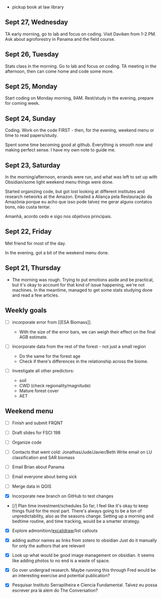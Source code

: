 - pickup book at law library
## Sept 27, Wednesday
TA early morning, go to lab and focus on coding.
Visit Daviken from 1-2 PM. Ask about agroforestry in Panama and the field course.
## Sept 26, Tuesday

Stats class in the morning.
Go to lab and focus on coding.
TA meeting in the afternoon, then can come home and code some more.

## Sept 25, Monday

Start coding on Monday morning, 9AM.
Rest/study in the evening, prepare for coming week.
## Sept 24, Sunday

Coding. Work on the code FIRST - then, for the evening, weekend menu or time to read papers/study.

Spent some time becoming good at github. Everything is smooth now and making perfect sense. I have my own note to guide me.



## Sept 23, Saturday

In the morning/afternoon, errands were run, and what was left to set up with Obsidian/some light weekend menu things were done.

Started organizing code, but got lost looking at different institutes and research networks at the Amazon. Emailed a Aliança pela Restauração da Amazônia porque eu acho que isso pode talvez me gerar alguns contatos bons, não custa tentar.

Amanhã, acordo cedo e sigo nos objetivos principais.

## Sept 22, Friday

Met friend for most of the day.

In the evening, got a bit of the weekend menu done.
## Sept 21, Thursday

- The morning was rough. Trying to put emotions aside and be practical, but it's okay to account for that kind of issue happening, we're not machines. In the meantime, managed to get some stats studying done and read a few articles.

## Weekly goals

- [ ] incorporate error from [[ESA Biomass]].
	- With the size of the error bars, we can weigh their effect on the final AGB estimate.

- [ ] Incorporate data from the rest of the forest - not just a small region
	- Do the same for the forest age
	- Check if there's differences in the relationship across the biome.

- [ ] Investigate all other predictors:
	- soil
	- CWD (check regionality/magnitude)
	- Mature forest cover
	- AET

## Weekend menu
- [ ] Finish and submit FRQNT
- [ ] Draft slides for FSCI 198
- [ ] Organize code
- [ ] Contacts that went cold: Jonathas/Jude/Javier/Beth
	Write email on LU classification and SAR biomass
- [ ] Email Brian about Panama
- [ ] Email everyone about being sick
- [ ] Merge data in QGIS

- [x] Incorporate new branch on GitHub to test changes
- [/] Plan time investment/schedules
	So far, I feel like it's okay to keep things fluid for the most part. There's always going to be a ton of unpredictability, also as the seasons change. Setting up a morning and bedtime routine, and time tracking, would be a smarter strategy.
- [x] Explore admonition/[excalidraw](https://www.youtube.com/watch?v=nB4cOfn0xAs)/list callouts
- [x] adding author names as links from zotero to obsidian
		Just do it manually for only the authors that are relevant
- [x] Look up what would be good image management on obsidian. it seems like adding photos to no end is a waste of space.
- [x] Go over undergrad research. Maybe running this through Fred would be an interesting exercise and potential publication?
- [x] Pesquisar Instituto Serrapilheira e Ciencia Fundamental. Talvez eu possa escrever pra lá além do The Conversation?

